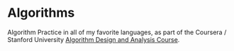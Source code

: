 # Algorithms
Algorithm Practice in all of my favorite languages, as part of the Coursera / Stanford University [Algorithm Design and Analysis Course](https://www.coursera.org/learn/algorithm-design-analysis/home).
